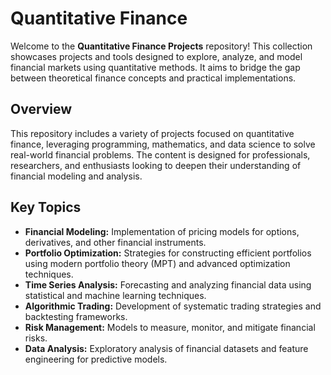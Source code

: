 # Quantitative Finance

Welcome to the **Quantitative Finance Projects** repository! This collection showcases projects and tools designed to explore, analyze, and model financial markets using quantitative methods. It aims to bridge the gap between theoretical finance concepts and practical implementations.

## Overview

This repository includes a variety of projects focused on quantitative finance, leveraging programming, mathematics, and data science to solve real-world financial problems. The content is designed for professionals, researchers, and enthusiasts looking to deepen their understanding of financial modeling and analysis.

## Key Topics

- **Financial Modeling:** Implementation of pricing models for options, derivatives, and other financial instruments.
- **Portfolio Optimization:** Strategies for constructing efficient portfolios using modern portfolio theory (MPT) and advanced optimization techniques.
- **Time Series Analysis:** Forecasting and analyzing financial data using statistical and machine learning techniques.
- **Algorithmic Trading:** Development of systematic trading strategies and backtesting frameworks.
- **Risk Management:** Models to measure, monitor, and mitigate financial risks.
- **Data Analysis:** Exploratory analysis of financial datasets and feature engineering for predictive models.
